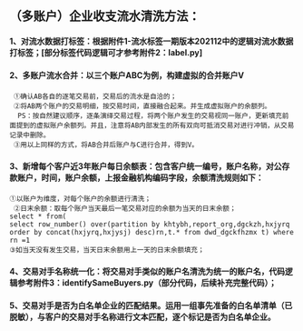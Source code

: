 ## （多账户）企业收支流水清洗方法：
#### 1、对流水数据打标签：根据附件1-流水标签一期版本202112中的逻辑对流水数据打标签；[部分标签代码逻辑可才参考附件2：label.py]
#### 2、多账户流水合并：以三个账户ABC为例，构建虚拟的合并账户V
     ①确认AB各自的逐笔交易前，交易后的流水是自洽的；
     ②将AB两个账户的交易明细，按交易时间，直接融合起来。并生成虚拟账户的余额列。
      PS：按自然建议顺序，逐条演绎交易过程，将两个账户发生的交易视同一账户，更新填充前面提到的虚拟账户余额列。并且，注意将AB内部发生的所有双向可抵消交易对进行冲销，从交易记录中删除。
     ③用以上同样的方式，将AB合并后账户与C进行合并，得到V。
#### 3、新增每个客户近3年账户每日余额表：包含客户统一编号，账户名称，对公存款账户，时间，账户余额，上报金融机构编码字段，余额清洗规则如下：
    ①以账户为维度，对每个账户的余额进行清洗；
     ②日末余额：取每个账户当天最后一笔交易对应的余额为当天的日末余额；
    select * from(
    select row_number() over(partition by khtybh,report_org,dgckzh,hxjyrq order by concat(hxjyrq,hxjysj) desc)rn,t.* from dwd_dgckfhzmx t) where rn =1
    ③如当天没有发生交易，当天日末余额用上一天的日末余额填充；
#### 4、交易对手名称统一化：将交易对手类似的账户名清洗为统一的账户名，代码逻辑参考附件3：identifySameBuyers.py（部分代码，后续补充完整代码）； 
#### 5、交易对手是否为白名单企业的匹配结果。运用一组事先准备的白名单清单（已脱敏），与客户的交易对手名称进行文本匹配，逐个标记是否为白名单企业。